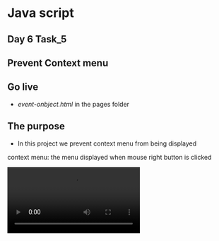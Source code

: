 # Java script 
## Day 6 Task_5 
## Prevent Context menu

## Go live
- *event-onbject.html* in the pages folder

## The purpose
- In this project we prevent context menu from being displayed

context menu: the menu displayed when mouse right button is clicked

![](./context-menu.mp4)